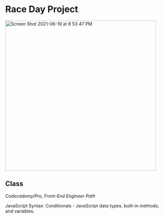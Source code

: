 # Race Day Project



<img width="477" alt="Screen Shot 2021-06-19 at 8 53 47 PM" src="https://user-images.githubusercontent.com/60168324/122661602-e250f280-d140-11eb-8d68-8868596732e8.png">



## Class
*Codecademy/Pro, Front-End Engineer Path*

JavaScript Syntax: Conditionals - JavaScript data types, built-in methods, and variables.
